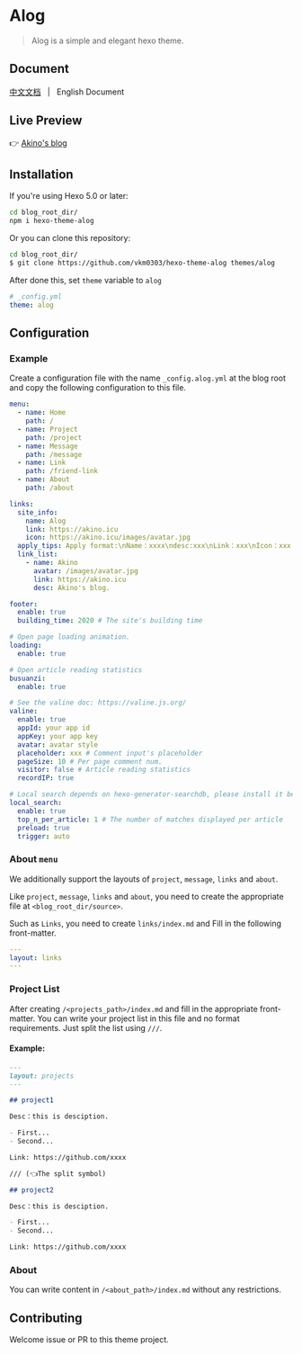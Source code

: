 # Alog

> Alog is a simple and elegant hexo theme.

## Document

[中文文档](/README.zh-CN.md) &nbsp; | &nbsp; English Document

## Live Preview

👉 [Akino's blog](https://akino.icu)

## Installation

If you're using Hexo 5.0 or later:

```bash
cd blog_root_dir/
npm i hexo-theme-alog
```

Or you can clone this repository:

```bash
cd blog_root_dir/
$ git clone https://github.com/vkm0303/hexo-theme-alog themes/alog
```

After done this, set `theme` variable to `alog`

```yml
# _config.yml
theme: alog
```

## Configuration

### Example

Create a configuration file with the name `_config.alog.yml` at the blog root and copy the following configuration to this file.

```yml
menu:
  - name: Home
    path: /
  - name: Project
    path: /project
  - name: Message
    path: /message
  - name: Link
    path: /friend-link
  - name: About
    path: /about

links:
  site_info:
    name: Alog
    link: https://akino.icu
    icon: https://akino.icu/images/avatar.jpg
  apply_tips: Apply format:\nName：xxxx\ndesc:xxx\nLink：xxx\nIcon：xxx
  link_list:
    - name: Akino
      avatar: /images/avatar.jpg
      link: https://akino.icu
      desc: Akino's blog.

footer:
  enable: true
  building_time: 2020 # The site's building time

# Open page loading animation.
loading:
  enable: true

# Open article reading statistics
busuanzi:
  enable: true

# See the valine doc: https://valine.js.org/
valine:
  enable: true
  appId: your app id
  appKey: your app key
  avatar: avatar style
  placeholder: xxx # Comment input's placeholder
  pageSize: 10 # Per page comment num.
  visitor: false # Article reading statistics
  recordIP: true

# Local search depends on hexo-generator-searchdb, please install it before using local search.
local_search:
  enable: true
  top_n_per_article: 1 # The number of matches displayed per article
  preload: true
  trigger: auto
```

### About `menu`

We additionally support the layouts of `project`, `message`, `links` and `about`.

Like `project`, `message`, `links` and `about`, you need to create the appropriate file at `<blog_root_dir/source>`.

Such as `Links`, you need to create `links/index.md` and Fill in the following front-matter.

```yml
---
layout: links
---
```

### Project List

After creating `/<projects_path>/index.md` and fill in the appropriate front-matter. You can write your project list in this file and no format requirements. Just split the list using `///`.

#### Example:

```md
---
layout: projects
---

## project1

Desc：this is desciption.

- First...
- Second...

Link: https://github.com/xxxx

/// (👈The split symbol)

## project2

Desc：this is desciption.

- First...
- Second...

Link: https://github.com/xxxx
```

### About

You can write content in `/<about_path>/index.md` without any restrictions.

## Contributing

Welcome issue or PR to this theme project.
